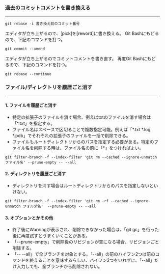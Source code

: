 ### 過去のコミットコメントを書き換える
---
```git
git rebase -i 書き換え前のコミット番号
```

エディタが立ち上がるので、[pick]を[reword]に書き換える。
Git Bashにもどるので、下記のコマンドを打つ。

```git
git commit --amend
```
エディタが立ち上がるのでコミットコメントを書き直す。
再度Git Bashにもどるので、下記のコマンドを打つ。

```git
git rebase --continue
```

### ファイル/ディレクトリを履歴ごと消す
---

#### 1. ファイルを履歴ごと消す
* 特定の拡張子のファイルを消す場合、例えばtxtのファイルを消す場合は「*.txt」を指定する。
* ファイル名はスペースで区切ることで複数指定可能。例えば「*.txt *.log *.pdb」でそれぞれの拡張子のファイルを一括で削除できる。
* ファイルもルートディレクトリからのパスを指定する必要がある。特定のファイル名を削除する時は、ファイル名の前に「*」をつければよい。
```git
git filter-branch -f --index-filter 'git rm --cached --ignore-unmatch ファイル名' --prune-empty -- --all
```

#### 2. ディレクトリを履歴ごと消す
* ディレクトリを消す場合はルートディレクトリからのパスを指定しないといけない。
```git
git filter-branch -f --index-filter 'git rm -rf --cached --ignore-unmatch フォルダ名'  --prune-empty -- --all
```

#### 3. オプションとかその他
* 終了後にWarningが表示され、削除できなかった場合は、「git gc」を行った後に再度試すとうまくいくことがある。
* 「--prune-empty」で削除後のリビジョンが空になる場合、リビジョンごと削除する。
* 「-- --all」で全ブランチを対象とする。「--all」の前のハイフン2つは前のコマンドを終えることを意味するらしい、ハイフン2つをいれずに、「--all」だけ入力しても、全ブランチから削除されない。
